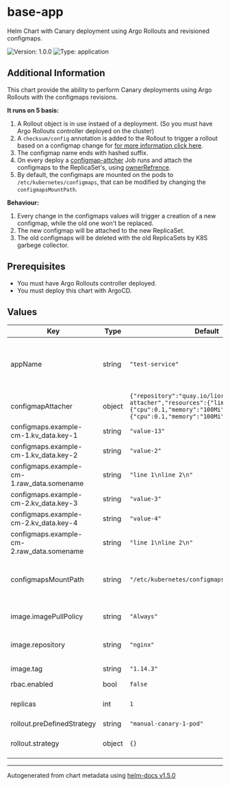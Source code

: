 # base-app

Helm Chart with Canary deployment using Argo Rollouts and revisioned configmaps.

![Version: 1.0.0](https://img.shields.io/badge/Version-1.0.0-informational?style=flat-square) ![Type: application](https://img.shields.io/badge/Type-application-informational?style=flat-square)

## Additional Information
This chart provide the ability to perform Canary deployments using Argo Rollouts with the configmaps revisions.

**It runs on 5 basis:**
1. A Rollout object is in use instaed of a deployment. (So you must have Argo Rollouts controller deployed on the cluster)
2. A `checksum/config` annotation is added to the Rollout to trigger a rollout based on a configmap change for [for more information click here](https://helm.sh/docs/howto/charts_tips_and_tricks/#automatically-roll-deployments).
3. The configmap name ends with hashed suffix.
4. On every deploy a [configmap-attcher](https://github.com/liorfranko/configmap-attacher) Job runs and attach the configmaps to the ReplicaSet's, using [ownerRefrence](https://kubernetes.io/docs/concepts/overview/working-with-objects/owners-dependents/).
5. By default, the configmaps are mounted on the pods to `/etc/kubernetes/configmaps`, that can be modified by changing the `configmapsMountPath`.

**Behaviour:**
1. Every change in the configmaps values will trigger a creation of a new configmap, while the old one won't be replaced.
2. The new configmap will be attached to the new ReplicaSet.
3. The old configmaps will be deleted with the old ReplicaSets by K8S garbege collector.

## Prerequisites
* You must have Argo Rollouts controller deployed.
* You must deploy this chart with ArgoCD.

## Values

| Key | Type | Default | Description |
|-----|------|---------|-------------|
| appName | string | `"test-service"` | Application name which will be used by all resources created via base chart. |
| configmapAttacher | object | `{"repository":"quay.io/liorfranko/configmap-attacher","resources":{"limits":{"cpu":0.1,"memory":"100Mi"},"requests":{"cpu":0.1,"memory":"100Mi"}},"tag":"1.0.1"}` | Variables of the configmap-attacher |
| configmaps.example-cm-1.kv_data.key-1 | string | `"value-13"` |  |
| configmaps.example-cm-1.kv_data.key-2 | string | `"value-2"` |  |
| configmaps.example-cm-1.raw_data.somename | string | `"line 1\nline 2\n"` |  |
| configmaps.example-cm-2.kv_data.key-3 | string | `"value-3"` |  |
| configmaps.example-cm-2.kv_data.key-4 | string | `"value-4"` |  |
| configmaps.example-cm-2.raw_data.somename | string | `"line 1\nline 2\n"` |  |
| configmapsMountPath | string | `"/etc/kubernetes/configmaps"` | Allows to define custom configMap objects with custom content |
| image.imagePullPolicy | string | `"Always"` | ImagePullPolicy applied to application |
| image.repository | string | `"nginx"` | Repository applied to application |
| image.tag | string | `"1.14.3"` | Tag applied to application |
| rbac.enabled | bool | `false` |  |
| replicas | int | `1` | The number of application pods to run |
| rollout.preDefinedStrategy | string | `"manual-canary-1-pod"` |  |
| rollout.strategy | object | `{}` | Use custom strategy of the argo rollout |

----------------------------------------------
Autogenerated from chart metadata using [helm-docs v1.5.0](https://github.com/norwoodj/helm-docs/releases/v1.5.0)
